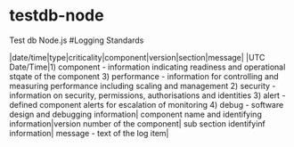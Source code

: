 # testdb-node
Test db Node.js
#Logging Standards

|date/time|type|criticality|component|version|section|message|
|UTC Date/Time|1) component - information indicating readiness and operational stqate of the component
3) performance - information for controlling and measuring performance including scaling and management
2) security - information on security, permissions, authorisations and identities 
3) alert - defined component alerts for escalation of monitoring
4) debug - software design and debugging information| component name and identifying information|version number of the component| sub section identifyinf information| message - text of the log item|

 
